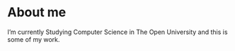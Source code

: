 # About me

<!--
**orianool/orianool** is a ✨ _special_ ✨ repository because its `README.md` (this file) appears on your GitHub profile.
-->

I’m currently Studying Computer Science in The Open University and this is some of my work.
